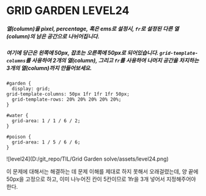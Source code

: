 # GRID GARDEN LEVEL24

##### 열(column)을 pixel, percentage, 혹은 ems로 설정시, `fr`로 설정된 다른 열(column)의 남은 공간으로 나뉘어집니다.

##### 여기에 당근은 왼쪽에 50px, 잡초는 오른쪽에 50px로 되어있습니다. `grid-template-columns`를 사용하여 2개의 열(column), 그리고 `fr`를 사용하여 나머지 공간을 차지하는 3개의 열(column)까지 만들어보세요.

```
#garden {
  display: grid;
grid-template-columns: 50px 1fr 1fr 1fr 50px;
  grid-template-rows: 20% 20% 20% 20% 20%;
}

#water {
  grid-area: 1 / 1 / 6 / 2;
}

#poison {
  grid-area: 1 / 5 / 6 / 6;
}
```

![level24](D:/git_repo/TIL/Grid Garden solve/assets/level24.png)

이 문제에 대해서는 해결하는 데 문제 이해를 제대로 하지 못해서 오래걸렸는데, 양 끝에 50px을 고정으로 하고, 이미 나누어진 칸이 5칸이므로 1fr을 3개 넣어서 지정해주어야 한다.